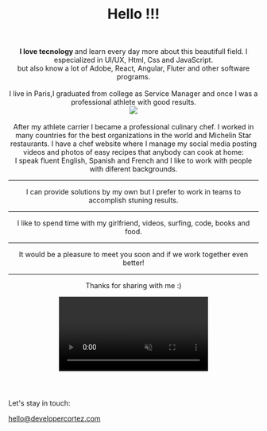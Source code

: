 <!DOCTYPE HTML>
<html lang="en"> </html>
<head>
    
</head>

<body id="top";>
     <div class="inner">
        <br><br>
        <header style="margin-top: 15px;">
            <h1>Hello !!!</h1>
            <br>
             <p><strong>I love tecnology </strong> and learn every day more about this beautifull field. 
               I especialized in UI/UX, Html, Css and JavaScript. <br>
               but also know a lot of Adobe, React, Angular, Fluter and other software programs. 
               <br> <br>
               I live in Paris,I graduated from college as Service Manager and once I was a professional athlete with good results.<br>
               <img src = "podiumcanada.jpeg"><br><br>
               After my athlete carrier I became a professional culinary chef. I worked in many countries
               for the best organizations in the world and Michelin Star restaurants. I have a chef website
               where I manage my social media posting videos and photos of easy recipes that anybody can cook at home:
               <a href="https://www.chefcortez.com/" target="_blank"></a>
               <br>
               I speak fluent English, Spanish and French and I like to work with people with diferent backgrounds.<hr>
               I can provide solutions by my own but I prefer to work in teams to accomplish stuning results. <hr>
               I like to spend time with my girlfriend, videos, surfing, code, books and food. <hr>
               It would be a pleasure to meet you soon and if we work together even better!<hr>
               Thanks for sharing with me :) 
               </p>
            <video autoplay muted loop src="codescreen.mp4">
            </video>
         </header>
 </div>
         <footer>
            <p>Let's stay in touch:</p>
            <p><a href="mailto:jose@chefcortez.com" target="_blank">hello@developercortez.com</a></p>
         </footer>
    
   
</body>  
